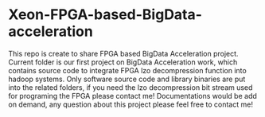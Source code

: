 # Xeon-FPGA-based-BigData-acceleration
This repo is create to share FPGA based BigData Acceleration project.
Current folder is our first project on BigData Acceleration work, which contains source code to integrate FPGA lzo decompression function into hadoop systems.
Only software source code and library binaries are put into the related folders, if you need the lzo decompression bit stream used for programing the FPGA please contact me!
Documentations would be add on demand, any question about this project please feel free to contact me!
